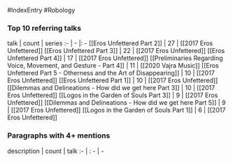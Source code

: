 #IndexEntry #Robology

### Top 10 referring talks
talk | count | series
:- | - |: -
[[Eros Unfettered Part 2]] | 27 | [[2017 Eros Unfettered]]
[[Eros Unfettered Part 3]] | 22 | [[2017 Eros Unfettered]]
[[Eros Unfettered Part 4]] | 17 | [[2017 Eros Unfettered]]
[[Preliminaries Regarding Voice, Movement, and Gesture - Part 4]] | 11 | [[2020 Vajra Music]]
[[Eros Unfettered Part 5 - Otherness and the Art of Disappearing]] | 10 | [[2017 Eros Unfettered]]
[[Eros Unfettered Part 1]] | 10 | [[2017 Eros Unfettered]]
[[Dilemmas and Delineations - How did we get here Part 3]] | 10 | [[2017 Eros Unfettered]]
[[Logos in the Garden of Souls Part 3]] | 9 | [[2017 Eros Unfettered]]
[[Dilemmas and Delineations - How did we get here Part 5]] | 9 | [[2017 Eros Unfettered]]
[[Logos in the Garden of Souls Part 1]] | 6 | [[2017 Eros Unfettered]]

### Paragraphs with 4+ mentions
description | count | talk
:- | : - | -

